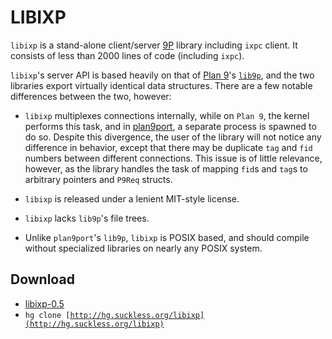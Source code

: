 LIBIXP
======
`libixp` is a stand-alone client/server [9P](http://9p.cat-v.org/) library including `ixpc` client. It consists of less than 2000 lines of code (including `ixpc`).

`libixp`'s server API is based heavily on that of [Plan 9](http://cm.bell-labs.com/plan9)'s [`lib9p`](http://man.cat-v.org/plan_9/2/9p), and the two libraries export virtually identical data structures. There are a few notable differences between the two, however:

* `libixp` multiplexes connections internally, while on `Plan 9`, the kernel performs this task, and in [plan9port](http://plan9.us/), a separate process is spawned to do so. Despite this divergence, the user of the library will not notice any difference in behavior, except that there may be duplicate `tag` and `fid` numbers between different connections. This issue is of little relevance, however, as the library handles the task of mapping `fid`s and `tag`s to arbitrary pointers and `P9Req` structs.

* `libixp` is released under a lenient MIT-style license.

* `libixp` lacks `lib9p`'s file trees.

* Unlike `plan9port`'s `lib9p`, `libixp` is POSIX based, and should compile without specialized libraries on nearly any POSIX system.

Download
--------
* [libixp-0.5](http://dl.suckless.org/libs/libixp-0.5.tar.gz)
* <code>hg clone [http://hg.suckless.org/libixp](http://hg.suckless.org/libixp)</code>

